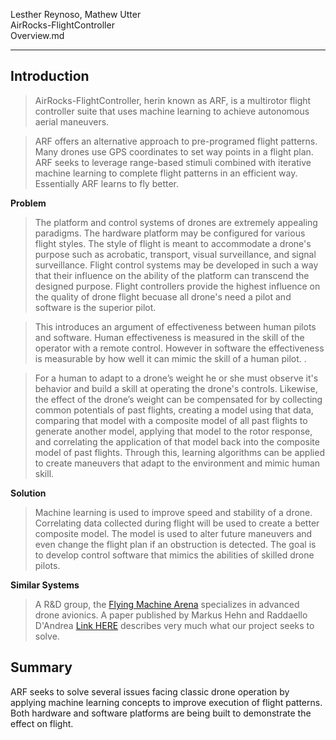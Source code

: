 Lesther Reynoso, Mathew Utter     
AirRocks-FlightController     
Overview.md   

____________________________  


Introduction  
--------------------
> AirRocks-FlightController, herin known as ARF, is a multirotor flight controller suite that uses machine learning to achieve autonomous aerial maneuvers.   

> ARF offers an alternative approach to pre-programed flight patterns. Many drones use GPS coordinates to set way points in a flight plan. ARF seeks to leverage range-based stimuli combined with iterative machine learning to complete flight patterns in an efficient way. Essentially ARF learns to fly better.  

__Problem__   
> The platform and control systems of drones are extremely appealing paradigms. The hardware platform may be configured for various flight styles. The style of flight is meant to accommodate a drone's purpose such as acrobatic, transport, visual surveillance, and signal surveillance. Flight control systems may be developed in such a way that their influence on the ability of the platform can transcend the designed purpose. Flight controllers provide the highest influence on the quality of drone flight becuase all drone's need a pilot and software is the superior pilot.   

> This introduces an argument of effectiveness between human pilots and software. Human effectiveness is measured in the skill of the operator with a remote control. However in software the effectiveness is measurable by how well it can mimic the skill of a human pilot. .  

> For a human to adapt to a drone’s weight he or she must observe it's behavior and build a skill at operating the drone's controls. Likewise, the effect of the drone’s weight can be compensated for by collecting common potentials of past flights, creating a model using that data, comparing that model with a composite model of all past flights to generate another model, applying that model to the rotor response, and correlating the application of that model back into the composite model of past flights. Through this, learning algorithms can be applied to create maneuvers that adapt to the environment and mimic human skill.

__Solution__  
> Machine learning is used to improve speed and stability of a drone. Correlating data collected during flight will be used to create a better composite model. The model is used to alter future maneuvers and even change the flight plan if an obstruction is detected. 
The goal is to develop control software that mimics the abilities of skilled drone pilots. 

__Similar Systems__
> A R&D group, the  [Flying Machine Arena](http://flyingmachinearena.org/) specializes in advanced drone avionics. A paper published by Markus Hehn and Raddaello D'Andrea [Link HERE](http://www.idsc.ethz.ch/people/staff/hehn-m/hehn_dandrea_periodic_learning.pdf) describes very much what our project seeks  to solve. 


Summary 
--------------  
ARF seeks to solve several issues facing classic drone operation by applying machine learning concepts to improve execution of flight patterns. Both hardware and software platforms are being built to demonstrate the effect on flight. 




